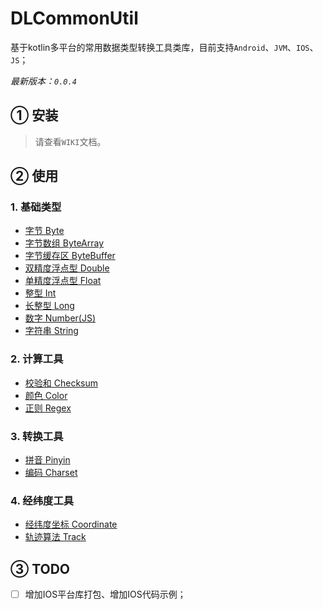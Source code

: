 # DLCommonUtil
基于kotlin多平台的常用数据类型转换工具类库，目前支持`Android`、`JVM`、`IOS`、`JS`；

*最新版本：`0.0.4`*

## ① 安装
> 请查看`WIKI`文档。

## ② 使用
### 1. 基础类型
- [字节 Byte](doc/Byte.md)
- [字节数组 ByteArray](doc/ByteArray.md)
- [字节缓存区 ByteBuffer](doc/ByteBuffer.md)
- [双精度浮点型 Double](doc/Double.md)
- [单精度浮点型 Float](doc/Float.md)
- [整型 Int](doc/Int.md)
- [长整型 Long](doc/Long.md)
- [数字 Number(JS)](doc/Number.md)
- [字符串 String](doc/String.md)

### 2. 计算工具
- [校验和 Checksum](doc/Checksum.md)
- [颜色 Color](doc/Color.md)
- [正则 Regex](doc/Regex.md)

### 3. 转换工具
- [拼音 Pinyin](doc/Pinyin.md)
- [编码 Charset](doc/Charset.md)

### 4. 经纬度工具
- [经纬度坐标 Coordinate](doc/Coordinate.md)
- [轨迹算法 Track](doc/Track.md)

## ③ TODO
- [ ] 增加IOS平台库打包、增加IOS代码示例；